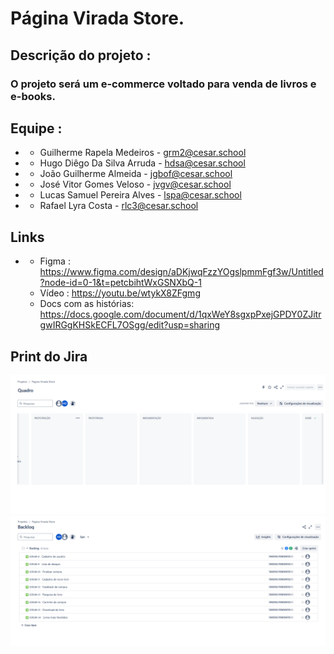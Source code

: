 # Página Virada Store.

## Descrição do projeto : 

### O projeto será um e-commerce voltado para venda de livros e e-books.

## Equipe : 

* - Guilherme Rapela Medeiros	- grm2@cesar.school
* - Hugo Diêgo Da Silva Arruda	- hdsa@cesar.school
* - João Guilherme Almeida	- jgbof@cesar.school
* - José Vitor Gomes Veloso	- jvgv@cesar.school
* - Lucas Samuel Pereira Alves	- lspa@cesar.school
* - Rafael Lyra Costa	- rlc3@cesar.school

 ## Links
 * - Figma : https://www.figma.com/design/aDKjwqFzzYOgslpmmFgf3w/Untitled?node-id=0-1&t=petcbihtWxGSNXbQ-1
   - Vídeo : https://youtu.be/wtykX8ZFgmg
   - Docs com as histórias: https://docs.google.com/document/d/1qxWeY8sgxpPxejGPDY0ZJitrgwIRGgKHSkECFL7OSgg/edit?usp=sharing

 ## Print do Jira

 ![quadro](quadroJira.png)
 ![backlog](backlog.png)
